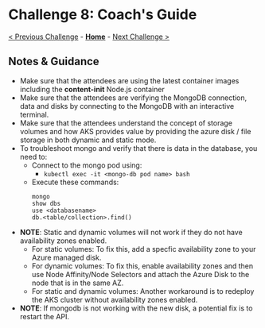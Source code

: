 # Challenge 8: Coach's Guide

[< Previous Challenge](./07-updaterollback.md) - **[Home](README.md)** - [Next Challenge >](./09-helm.md)

## Notes & Guidance
- Make sure that the attendees are using the latest container images including the **content-init** Node.js container
- Make sure that the attendees are verifying the MongoDB connection, data and disks by connecting to the MongoDB with an interactive terminal.
- Make sure that the attendees understand the concept of storage volumes and how AKS provides value by providing the azure disk / file storage in both dynamic and static mode.
- To troubleshoot mongo and verify that there is data in the database, you need to:
	- Connect to the mongo pod using: 
		- `kubectl exec -it <mongo-db pod name> bash`
	- Execute these commands:
		```
		mongo
		show dbs
		use <databasename>
		db.<table/collection>.find()
		```
- **NOTE**: Static and dynamic volumes will not work if they do not have availability zones enabled.
	- For static volumes: To fix this, add a specfic availability zone to your Azure managed disk.
	- For dynamic volumes: To fix this, enable availability zones and then use Node Affinity/Node Selectors and attach the Azure Disk to the node that is in the same AZ.
	- For static and dynamic volumes: Another workaround is to redeploy the AKS cluster without availability zones enabled.
- **NOTE**: If mongodb is not working with the new disk, a potential fix is to restart the API.
